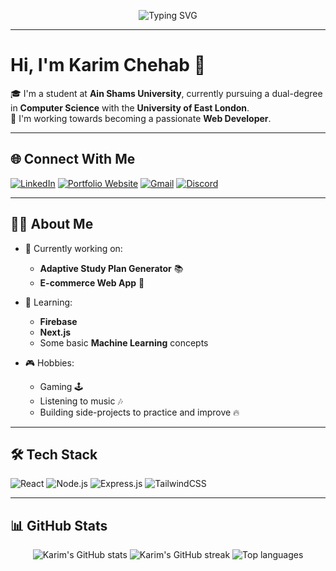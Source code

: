 <p align="center">
  <img src="https://readme-typing-svg.demolab.com?font=Fira+Code&size=24&pause=1000&center=true&vCenter=true&width=435&lines=Welcome+to+my+GitHub+Profile!;Always+learning+new+things!;Let's+connect+%26+build+something+awesome!" alt="Typing SVG" />
</p>

---

# Hi, I'm Karim Chehab 👋

🎓 I'm a student at **Ain Shams University**, currently pursuing a dual-degree in **Computer Science** with the **University of East London**.  
🚀 I'm working towards becoming a passionate **Web Developer**.

---

## 🌐 Connect With Me

[![LinkedIn](https://img.shields.io/badge/LinkedIn-0077B5?style=for-the-badge&logo=linkedin&logoColor=white)](https://www.linkedin.com/in/karim-chehab-75a0b5318/)
[![Portfolio Website](https://img.shields.io/badge/Portfolio-000000?style=for-the-badge&logo=github&logoColor=white)](https://karimchehab2003.github.io/karimchehab-portfolio/)
[![Gmail](https://img.shields.io/badge/Gmail-D14836?style=for-the-badge&logo=gmail&logoColor=white)](mailto:karimchehab2018@gmail.com)
[![Discord](https://img.shields.io/badge/Discord-5865F2?style=for-the-badge&logo=discord&logoColor=white)](https://discordapp.com/users/_skimo_)

---

## 👨‍💻 About Me

- 🔭 Currently working on:
  - **Adaptive Study Plan Generator** 📚
  - **E-commerce Web App** 🛒
    
- 🌱 Learning:
  - **Firebase**
  - **Next.js**
  - Some basic **Machine Learning** concepts
    
- 🎮 Hobbies:
  - Gaming 🕹️
  - Listening to music 🎶
  - Building side-projects to practice and improve 🔥

---

## 🛠️ Tech Stack

![React](https://img.shields.io/badge/React-20232A?style=for-the-badge&logo=react&logoColor=61DAFB)
![Node.js](https://img.shields.io/badge/Node.js-339933?style=for-the-badge&logo=nodedotjs&logoColor=white)
![Express.js](https://img.shields.io/badge/Express.js-000000?style=for-the-badge&logo=express&logoColor=white)
![TailwindCSS](https://img.shields.io/badge/TailwindCSS-38B2AC?style=for-the-badge&logo=tailwind-css&logoColor=white)

---

## 📊 GitHub Stats

<div align="center">
  <img src="https://github-readme-stats.vercel.app/api?username=karimchehab2003&show_icons=true&theme=radical" alt="Karim's GitHub stats" />
  <img src="https://github-readme-streak-stats.herokuapp.com/?user=karimchehab2003&theme=radical" alt="Karim's GitHub streak" />
  <img src="https://github-readme-stats.vercel.app/api/top-langs/?username=karimchehab2003&layout=compact&theme=radical" alt="Top languages" />
</div>



